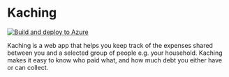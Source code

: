 # Kaching
[![Build and deploy to Azure](https://github.com/sveggen/Kaching/actions/workflows/main_kachingazurewebapp.yml/badge.svg)](https://github.com/sveggen/Kaching/actions/workflows/main_kachingazurewebapp.yml)

Kaching is a web app that helps you keep track of the expenses shared between you and a selected group of people e.g. your household. Kaching makes it easy to know who paid what, and how much debt you either have or can collect.